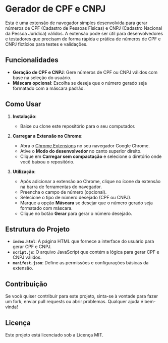 # Gerador de CPF e CNPJ

Esta é uma extensão de navegador simples desenvolvida para gerar números de CPF (Cadastro de Pessoas Físicas) e CNPJ (Cadastro Nacional da Pessoa Jurídica) válidos. A extensão pode ser útil para desenvolvedores e testadores que precisam de forma rápida e prática de números de CPF e CNPJ fictícios para testes e validações.

## Funcionalidades

- **Geração de CPF e CNPJ**: Gere números de CPF ou CNPJ válidos com base na seleção do usuário.
- **Máscara opcional**: Escolha se deseja que o número gerado seja formatado com a máscara padrão.

## Como Usar

1. **Instalação**:
   - Baixe ou clone este repositório para o seu computador.

2. **Carregar a Extensão no Chrome**:
   - Abra o [Chrome Extensions](chrome://extensions/) no seu navegador Google Chrome.
   - Ative o **Modo do desenvolvedor** no canto superior direito.
   - Clique em **Carregar sem compactação** e selecione o diretório onde você baixou o repositório.

3. **Utilização**:
   - Após adicionar a extensão ao Chrome, clique no ícone da extensão na barra de ferramentas do navegador.
   - Preencha o campo de número (opcional).
   - Selecione o tipo de número desejado (CPF ou CNPJ).
   - Marque a opção **Máscara** se desejar que o número gerado seja formatado com máscara.
   - Clique no botão **Gerar** para gerar o número desejado.

## Estrutura do Projeto

- **`index.html`**: A página HTML que fornece a interface do usuário para gerar CPF e CNPJ.
- **`script.js`**: O arquivo JavaScript que contém a lógica para gerar CPF e CNPJ válidos.
- **`manifest.json`**: Define as permissões e configurações básicas da extensão.


## Contribuição

Se você quiser contribuir para este projeto, sinta-se à vontade para fazer um fork, enviar pull requests ou abrir problemas. Qualquer ajuda é bem-vinda!

## Licença

Este projeto está licenciado sob a Licença MIT.